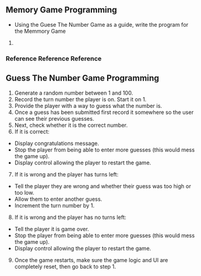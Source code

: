 
## Memory Game Programming
- Using the Guese The Number Game as a guide, write the program for the Memmory Game
1. 





### Reference Reference Reference

## Guess The Number Game Programming
1. Generate a random number between 1 and 100.
2. Record the turn number the player is on. Start it on 1.
3. Provide the player with a way to guess what the number is.
4. Once a guess has been submitted first record it somewhere so the user can see their previous guesses.
5. Next, check whether it is the correct number.
6. If it is correct:
- Display congratulations message.
- Stop the player from being able to enter more guesses (this would mess the game up).
- Display control allowing the player to restart the game.
7. If it is wrong and the player has turns left:
- Tell the player they are wrong and whether their guess was too high or too low.
- Allow them to enter another guess.
- Increment the turn number by 1.
8. If it is wrong and the player has no turns left:
- Tell the player it is game over.
- Stop the player from being able to enter more guesses (this would mess the game up).
- Display control allowing the player to restart the game.
9. Once the game restarts, make sure the game logic and UI are completely reset, then go back to step 1.
